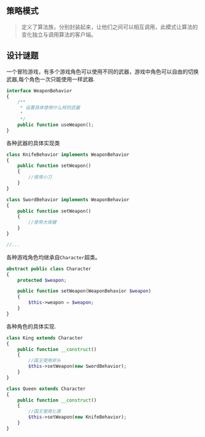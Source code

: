 ## 策略模式

> 定义了算法族，分别封装起来，让他们之间可以相互调用，此模式让算法的变化独立与调用算法的客户端。

## 设计谜题

一个冒险游戏，有多个游戏角色可以使用不同的武器，游戏中角色可以自由的切换武器,每个角色一次只能使用一样武器.

```php
interface WeaponBehavior
{
    /**
     * 设置具体使用什么样的武器
     *
     */
    public function useWeapon();
}
```

各种武器的具体实现类

```php
class KnifeBehavior implements WeaponBehavior
{
    public function setWeapon()
    {
        //使用小刀
    }
}

class SwordBehavior implements WeaponBehavior
{
    public function setWeapon()
    {
        //使用大保健
    }
}

//...
```

各种游戏角色均继承自`Character`超类。

```php
abstract public class Character
{
    protected $weapon;

    public function setWeapon(WeaponBehavior $weapon)
    {
        $this->weapon = $weapon;
    }
}
```

各种角色的具体实现.

```php
class King extends Character
{
    public function __construct()
    {
        //国王使用斧头
        $this->setWeapon(new SwordBehavior);
    }
}

class Queen extends Character
{
    public function __construct()
    {
        //国王使用匕首
        $this->setWeapon(new KnifeBehavior);
    }
}
```



